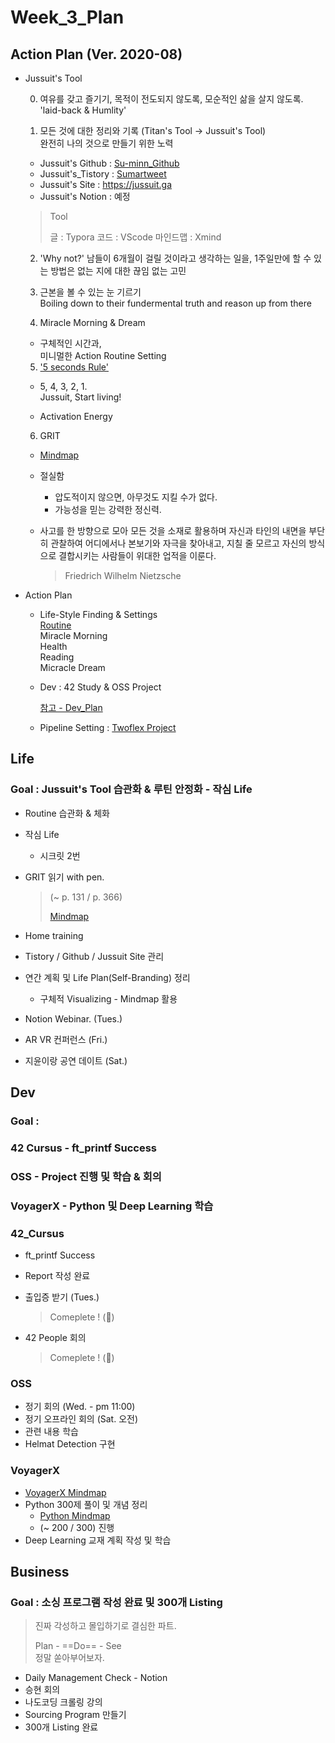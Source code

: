 

# Week_3_Plan





## Action Plan (Ver. 2020-08)



- Jussuit's Tool

  

  0) 여유를 갖고 즐기기, 목적이 전도되지 않도록, 모순적인 삶을 살지 않도록.   
  'laid-back & Humlity'

  

  1) 모든 것에 대한 정리와 기록 (Titan's Tool -> Jussuit's Tool)  
  완전히 나의 것으로 만들기 위한 노력

  - Jussuit's Github : [Su-minn_Github](https://github.com/Su-minn)
  - Jussuit's_Tistory : [Sumartweet](https://sumartweet.tistory.com/)
  - Jussuit's Site : https://jussuit.ga
  - Jussuit's Notion : 예정

  > Tool
  >
  > 글 : Typora
  > 코드 : VScode
  > 마인드맵 : Xmind

  

  2) 'Why not?'
  남들이 6개월이 걸릴 것이라고 생각하는 일을, 1주일만에 할 수 있는 방법은 없는 지에 대한 끊임 없는 고민   

  

  3) 근본을 볼 수 있는 눈 기르기   
  Boiling down to their fundermental truth and reason up from there  

  

  4) Miracle Morning & Dream

  - 구체적인 시간과,  
    미니멀한 Action Routine Setting

  

  5) ['5 seconds Rule'](https://www.youtube.com/watch?v=drVlhvX04XI)  

  - 5, 4, 3, 2, 1.  
    Jussuit, Start living!

  - Activation Energy

  

  6) GRIT

  - [Mindmap](/Users/sjeon/Desktop/For_min/Thinking/Books/GRIT.xmind)

  - 절실함

    - 압도적이지 않으면, 아무것도 지킬 수가 없다.
    - 가능성을 믿는 강력한 정신력.

  - 사고를 한 방향으로 모아 모든 것을 소재로 활용하며 자신과 타인의 내면을 부단히 관찰하여 어디에서나 본보기와 자극을 찾아내고, 지칠 줄 모르고 자신의 방식으로 결합시키는 사람들이 위대한 업적을 이룬다.

    > Friedrich Wilhelm Nietzsche




- Action Plan

  - Life-Style Finding & Settings  
    [Routine](/Users/sjeon/Desktop/For_min/Plan/Routine.md)  
    	Miracle Morning  
    	Health  
    	Reading  
    	Micracle Dream    

  - Dev
    : 42 Study & OSS Project

    [참고 - Dev_Plan](/Users/sjeon/Desktop/For_min/Dev_Place/Dev_plan.md)

  - Pipeline Setting
    : [Twoflex Project](/Users/sjeon/Desktop/Business/Online_Business/Mins_Business/Business_Starategy.md)







## Life



### Goal : Jussuit's Tool 습관화 & 루틴 안정화 - 작심 Life



- Routine 습관화 & 체화

- 작심 Life

  - 시크릿 2번

- GRIT 읽기 with pen.

  > (~ p. 131 / p. 366)
  >
  > [Mindmap](/Users/sjeon/Desktop/For_min/Thinking/Books/GRIT.xmind)

- Home training

- Tistory / Github / Jussuit Site 관리

- 연간 계획 및 Life Plan(Self-Branding) 정리

  - 구체적 Visualizing - Mindmap 활용

- Notion Webinar. (Tues.)

- AR VR 컨퍼런스 (Fri.)

- 지윤이랑 공연 데이트 (Sat.)





## Dev



### Goal :  

### 42 Cursus - ft_printf Success

### OSS - Project 진행 및 학습 & 회의

### VoyagerX - Python 및 Deep Learning 학습





### 42_Cursus

- ft_printf Success

- Report 작성 완료

- 출입증 받기 (Tues.)

  > Comeplete ! (🐥)

- 42 People 회의

  > Comeplete ! (🐥)





### OSS

- 정기 회의 (Wed. - pm 11:00)
- 정기 오프라인 회의 (Sat. 오전)
- 관련 내용 학습
- Helmat Detection 구현





### VoyagerX

- [VoyagerX Mindmap](https://www.notion.so/Career-at-VoyagerX-d3c334b287494f3a81d9991c892dd582)
- Python 300제 풀이 및 개념 정리
  - [Python Mindmap](/Users/sjeon/Desktop/For_min/Dev_place/Python/Python.xmind)
  - (~ 200 / 300) 진행
- Deep Learning 교재 계획 작성 및 학습





## Business



### Goal : 소싱 프로그램 작성 완료 및 300개 Listing



> 진짜 각성하고 몰입하기로 결심한 파트.
>
> Plan - ==Do== - See  
> 정말 쏟아부어보자.



- Daily Management Check - Notion
- 승현 회의
- 나도코딩 크롤링 강의
- Sourcing Program 만들기
- 300개 Listing 완료